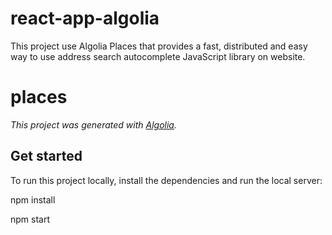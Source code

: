 # react-app-algolia
This project use Algolia Places that provides a fast, distributed and easy way to use address search autocomplete JavaScript library on website. 
# places

_This project was generated with [Algolia](https://algolia.com)._

## Get started

To run this project locally, install the dependencies and run the local server:

npm install 

npm start


